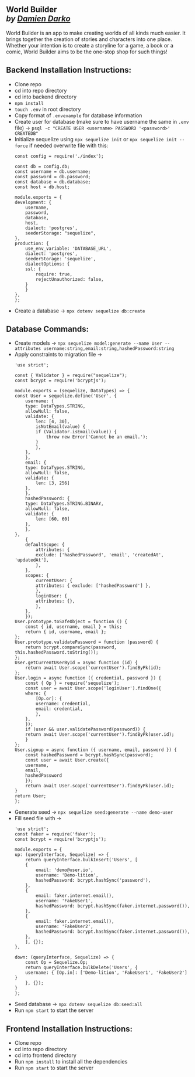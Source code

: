 **World Builder**  
*by [Damien Darko](https://damiendarko.com)*
---
World Builder is an app to make creating worlds of all kinds much easier. It brings together the creation of stories and characters into one place. Whether your intention is to create a storyline for a game, a book or a comic, World Builder aims to be the one-stop shop for such things!

Backend Installation Instructions:
---
- Clone repo
- cd into repo directory
- cd into backend directory
- `npm install`
- `touch .env` in root directory
- Copy format of `.envexample` for database information
- Create user for database (make sure to have username the same in `.env` file) -> `psql -c "CREATE USER <username> PASSWORD '<password>' CREATEDB"`
- Initialize sequelize using `npx sequelize init` or `npx sequelize init --force` if needed overwrite file with this:
    ```
    const config = require('./index');
    
    const db = config.db;
    const username = db.username;
    const password = db.password;
    const database = db.database;
    const host = db.host;

    module.exports = {
    development: {
        username,
        password,
        database,
        host,
        dialect: 'postgres',
        seederStorage: "sequelize",
    },
    production: {
        use_env_variable: 'DATABASE_URL',
        dialect: 'postgres',
        seederStorage: 'sequelize',
        dialectOptions: {
        ssl: {
            require: true,
            rejectUnauthorized: false,
        }
        }
    },
    };
    ```
- Create a database -> `npx dotenv sequelize db:create`

Database Commands:
---
- Create models -> `npx sequelize model:generate --name User --attributes username:string,email:string,hashedPassword:string`
- Apply constraints to migration file ->
    ```
    'use strict';

    const { Validator } = require("sequelize");
    const bcrypt = require('bcryptjs');

    module.exports = (sequelize, DataTypes) => {
    const User = sequelize.define('User', {
        username: {
        type: DataTypes.STRING,
        allowNull: false,
        validate: {
            len: [4, 30],
            isNotEmail(value) {
            if (Validator.isEmail(value)) {
                throw new Error('Cannot be an email.');
            }
            },
        },
        },
        email: {
        type: DataTypes.STRING,
        allowNull: false,
        validate: {
            len: [3, 256]
        },
        },
        hashedPassword: {
        type: DataTypes.STRING.BINARY,
        allowNull: false,
        validate: {
            len: [60, 60]
        },
        },
    },
        {
        defaultScope: {
            attributes: {
            exclude: ['hashedPassword', 'email', 'createdAt', 'updatedAt'],
            },
        },
        scopes: {
            currentUser: {
            attributes: { exclude: ['hashedPassword'] },
            },
            loginUser: {
            attributes: {},
            },
        },
        });
    User.prototype.toSafeObject = function () {
        const { id, username, email } = this;
        return { id, username, email };
    };
    User.prototype.validatePassword = function (password) {
        return bcrypt.compareSync(password, this.hashedPassword.toString());
    };
    User.getCurrentUserById = async function (id) {
        return await User.scope('currentUser').findByPk(id);
    };
    User.login = async function ({ credential, password }) {
        const { Op } = require('sequelize');
        const user = await User.scope('loginUser').findOne({
        where: {
            [Op.or]: {
            username: credential,
            email: credential,
            },
        },
        });
        if (user && user.validatePassword(password)) {
        return await User.scope('currentUser').findByPk(user.id);
        }
    };
    User.signup = async function ({ username, email, password }) {
        const hashedPassword = bcrypt.hashSync(password);
        const user = await User.create({
        username,
        email,
        hashedPassword
        });
        return await User.scope('currentUser').findByPk(user.id);
    }
    return User;
    };
    ```
- Generate seed -> `npx sequelize seed:generate --name demo-user`
- Fill seed file with ->
    ```
    'use strict';
    const faker = require('faker');
    const bcrypt = require('bcryptjs');

    module.exports = {
    up: (queryInterface, Sequelize) => {
        return queryInterface.bulkInsert('Users', [
        {
            email: 'demo@user.io',
            username: 'Demo-lition',
            hashedPassword: bcrypt.hashSync('password'),
        },
        {
            email: faker.internet.email(),
            username: 'FakeUser1',
            hashedPassword: bcrypt.hashSync(faker.internet.password()),
        },
        {
            email: faker.internet.email(),
            username: 'FakeUser2',
            hashedPassword: bcrypt.hashSync(faker.internet.password()),
        },
        ], {});
    },

    down: (queryInterface, Sequelize) => {
        const Op = Sequelize.Op;
        return queryInterface.bulkDelete('Users', {
        username: { [Op.in]: ['Demo-lition', 'FakeUser1', 'FakeUser2'] }
        }, {});
    }
    };
    ```
- Seed database -> `npx dotenv sequelize db:seed:all`
- Run `npm start` to start the server

Frontend Installation Instructions:
---
- Clone repo
- cd into repo directory
- cd into frontend directory
- Run `npm install` to install all the dependencies
- Run `npm start` to start the server